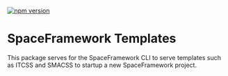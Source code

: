 [![npm version](https://badge.fury.io/js/spaceframework-templates.svg)](https://www.npmjs.com/package/spaceframework-templates)

# SpaceFramework Templates

This package serves for the SpaceFramework CLI to serve templates such as ITCSS and SMACSS to startup a new SpaceFramework project. 
